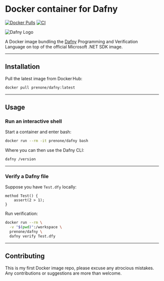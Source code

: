 # Docker container for Dafny

[![Docker Pulls](https://img.shields.io/docker/pulls/prenone/dafny.svg)](https://hub.docker.com/r/prenone/dafny)
[![CI](https://github.com/prenone/dafny-docker/actions/workflows/docker-publish.yml/badge.svg)](https://github.com/prenone/dafny-docker/actions/workflows/docker-publish.yml)

![Dafny Logo](https://dafny.org/images/dafny-logo.jpg)

A Docker image bundling the [Dafny](https://github.com/dafny-lang/dafny) Programming and Verification Language on top of the official Microsoft .NET SDK image.

---

## Installation

Pull the latest image from Docker Hub:

```bash
docker pull prenone/dafny:latest
```

---

## Usage

### Run an interactive shell

Start a container and enter bash:

```bash
docker run --rm -it prenone/dafny bash
```

Where you can then use the Dafny CLI:

```bash
dafny /version
```

---

### Verify a Dafny file

Suppose you have `Test.dfy` locally:

```dafny
method Test() {
    assert(2 > 1);
}
```

Run verification:

```bash
docker run --rm \
  -v "$(pwd)":/workspace \
  prenone/dafny \
  dafny verify Test.dfy
```

---

## Contributing

This is my first Docker image repo, please excuse any atrocious mistakes. Any contributions or suggestions are more than welcome.

